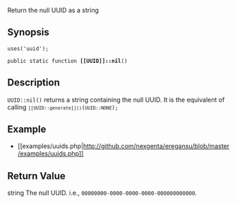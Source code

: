 Return the null UUID as a string

## Synopsis

<code>uses('uuid');</code>

<code>public static function <b>[[UUID]]::nil</b>()</code>

## Description

`UUID::nil()` returns a string containing the null UUID. It is the equivalent of calling <code>`[[UUID::generate]]()`(`UUID::NONE`);</code>

## Example

* [[examples/uuids.php|http://github.com/nexgenta/eregansu/blob/master/examples/uuids.php]]

## Return Value

string The null UUID. i.e., `00000000-0000-0000-0000-000000000000`.


